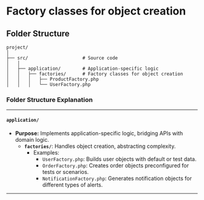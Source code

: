 # Factory classes for object creation

## Folder Structure

```
project/
│
├── src/                    # Source code
│   │
│   ├── application/        # Application-specific logic
│   │   ├── factories/      # Factory classes for object creation
│   │   │   ├── ProductFactory.php
│   │   │   └── UserFactory.php
```

### **Folder Structure Explanation**

* * *

#### **`application/`**

- **Purpose:** Implements application-specific logic, bridging APIs with domain logic.
    - **`factories/`**: Handles object creation, abstracting complexity.
        - Examples:
            - `UserFactory.php`: Builds user objects with default or test data.
            - `OrderFactory.php`: Creates order objects preconfigured for tests or scenarios.
            - `NotificationFactory.php`: Generates notification objects for different types of alerts.

* * *
